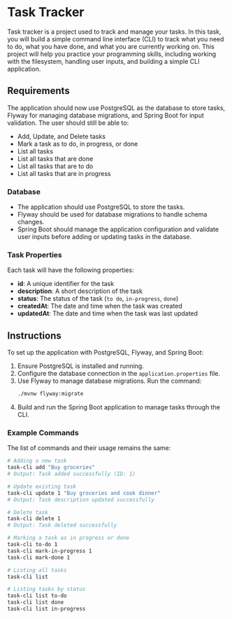 # Task Tracker

Task tracker is a project used to track and manage your tasks. In this task, you will build a simple command line interface (CLI) to track what you need to do, what you have done, and what you are currently working on. This project will help you practice your programming skills, including working with the filesystem, handling user inputs, and building a simple CLI application.

## Requirements

The application should now use PostgreSQL as the database to store tasks, Flyway for managing database migrations, and Spring Boot for input validation. The user should still be able to:

- Add, Update, and Delete tasks
- Mark a task as to do, in progress, or done
- List all tasks
- List all tasks that are done
- List all tasks that are to do
- List all tasks that are in progress

### Database

- The application should use PostgreSQL to store the tasks.
- Flyway should be used for database migrations to handle schema changes.
- Spring Boot should manage the application configuration and validate user inputs before adding or updating tasks in the database.

### Task Properties

Each task will have the following properties:

- **id**: A unique identifier for the task
- **description**: A short description of the task
- **status**: The status of the task (`to do`, `in-progress`, `done`)
- **createdAt**: The date and time when the task was created
- **updatedAt**: The date and time when the task was last updated

## Instructions

To set up the application with PostgreSQL, Flyway, and Spring Boot:

1. Ensure PostgreSQL is installed and running.
2. Configure the database connection in the `application.properties` file.
3. Use Flyway to manage database migrations. Run the command:
    ```bash
    ./mvnw flyway:migrate
    ```
4. Build and run the Spring Boot application to manage tasks through the CLI.

### Example Commands

The list of commands and their usage remains the same:

```bash
# Adding a new task
task-cli add "Buy groceries"
# Output: Task added successfully (ID: 1)

# Update existing task
task-cli update 1 "Buy groceries and cook dinner"
# Output: Task description updated successfully

# Delete task
task-cli delete 1
# Output: Task deleted successfully

# Marking a task as in progress or done
task-cli to-do 1
task-cli mark-in-progress 1
task-cli mark-done 1

# Listing all tasks
task-cli list

# Listing tasks by status
task-cli list to-do
task-cli list done
task-cli list in-progress
